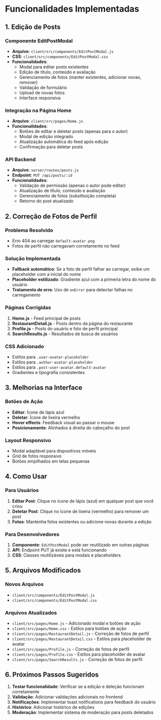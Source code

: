 # Funcionalidades Implementadas

## 1. Edição de Posts

### Componente EditPostModal
- **Arquivo**: `client/src/components/EditPostModal.js`
- **CSS**: `client/src/components/EditPostModal.css`
- **Funcionalidades**:
  - Modal para editar posts existentes
  - Edição de título, conteúdo e avaliação
  - Gerenciamento de fotos (manter existentes, adicionar novas, remover)
  - Validação de formulário
  - Upload de novas fotos
  - Interface responsiva

### Integração na Página Home
- **Arquivo**: `client/src/pages/Home.js`
- **Funcionalidades**:
  - Botões de editar e deletar posts (apenas para o autor)
  - Modal de edição integrado
  - Atualização automática do feed após edição
  - Confirmação para deletar posts

### API Backend
- **Arquivo**: `server/routes/posts.js`
- **Endpoint**: `PUT /api/posts/:id`
- **Funcionalidades**:
  - Validação de permissão (apenas o autor pode editar)
  - Atualização de título, conteúdo e avaliação
  - Gerenciamento de fotos (substituição completa)
  - Retorno do post atualizado

## 2. Correção de Fotos de Perfil

### Problema Resolvido
- Erro 404 ao carregar `default-avatar.png`
- Fotos de perfil não carregavam corretamente no feed

### Solução Implementada
- **Fallback automático**: Se a foto de perfil falhar ao carregar, exibe um placeholder com a inicial do nome
- **Placeholder estilizado**: Gradiente azul com a primeira letra do nome do usuário
- **Tratamento de erro**: Uso de `onError` para detectar falhas no carregamento

### Páginas Corrigidas
1. **Home.js** - Feed principal de posts
2. **RestaurantDetail.js** - Posts dentro da página do restaurante
3. **Profile.js** - Posts do usuário e foto de perfil principal
4. **SearchResults.js** - Resultados de busca de usuários

### CSS Adicionado
- Estilos para `.user-avatar-placeholder`
- Estilos para `.author-avatar-placeholder`
- Estilos para `.post-user-avatar.default-avatar`
- Gradientes e tipografia consistentes

## 3. Melhorias na Interface

### Botões de Ação
- **Editar**: Ícone de lápis azul
- **Deletar**: Ícone de lixeira vermelho
- **Hover effects**: Feedback visual ao passar o mouse
- **Posicionamento**: Alinhados à direita do cabeçalho do post

### Layout Responsivo
- Modal adaptável para dispositivos móveis
- Grid de fotos responsivo
- Botões empilhados em telas pequenas

## 4. Como Usar

### Para Usuários
1. **Editar Post**: Clique no ícone de lápis (azul) em qualquer post que você criou
2. **Deletar Post**: Clique no ícone de lixeira (vermelho) para remover um post
3. **Fotos**: Mantenha fotos existentes ou adicione novas durante a edição

### Para Desenvolvedores
1. **Componente**: `EditPostModal` pode ser reutilizado em outras páginas
2. **API**: Endpoint PUT já existe e está funcionando
3. **CSS**: Classes reutilizáveis para modais e placeholders

## 5. Arquivos Modificados

### Novos Arquivos
- `client/src/components/EditPostModal.js`
- `client/src/components/EditPostModal.css`

### Arquivos Atualizados
- `client/src/pages/Home.js` - Adicionado modal e botões de ação
- `client/src/pages/Home.css` - Estilos para botões de ação
- `client/src/pages/RestaurantDetail.js` - Correção de fotos de perfil
- `client/src/pages/RestaurantDetail.css` - Estilos para placeholder de avatar
- `client/src/pages/Profile.js` - Correção de fotos de perfil
- `client/src/pages/Profile.css` - Estilos para placeholder de avatar
- `client/src/pages/SearchResults.js` - Correção de fotos de perfil

## 6. Próximos Passos Sugeridos

1. **Testar funcionalidade**: Verificar se a edição e deleção funcionam corretamente
2. **Validação**: Adicionar validações adicionais no frontend
3. **Notificações**: Implementar toast notifications para feedback do usuário
4. **Histórico**: Adicionar histórico de edições
5. **Moderação**: Implementar sistema de moderação para posts deletados
